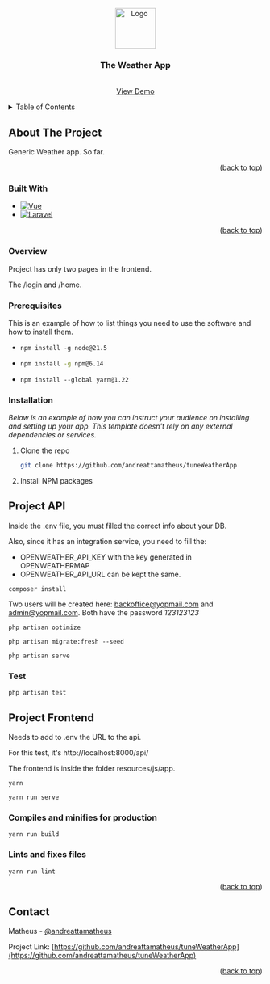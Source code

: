 <!-- PROJECT LOGO -->
<br />
<div align="center">
  <a href="https://github.com/andreattamatheus/the-todo-app">
    <img src="https://to-do-cdn.microsoft.com/static-assets/c87265a87f887380a04cf21925a56539b29364b51ae53e089c3ee2b2180148c6/icons/logo.png" alt="Logo" width="80" height="80">
  </a>

  <h3 align="center">The Weather App</h3>

  <p align="center">
    <br />
    <a href="https://todolist-app-dusky.vercel.app/">View Demo</a>
  </p>
</div>

<!-- TABLE OF CONTENTS -->
<details>
  <summary>Table of Contents</summary>
  <ol>
    <li>
      <a href="#about-the-project">About The Project</a>
      <ul>
        <li><a href="#built-with">Built With</a></li>
      </ul>
    </li>
    <li>
      <a href="#getting-started">Getting Started</a>
      <ul>
        <li><a href="#prerequisites">Prerequisites</a></li>
        <li><a href="#installation">Installation</a></li>
      </ul>
    </li>
    <li><a href="#usage">Usage</a></li>
    <li><a href="#roadmap">Roadmap</a></li>
    <li><a href="#contact">Contact</a></li>
  </ol>
</details>

<!-- ABOUT THE PROJECT -->

## About The Project

Generic Weather app. So far.

<p align="right">(<a href="#readme-top">back to top</a>)</p>

### Built With

-   [![Vue][Vue.js]][Vue-url]
-   [![Laravel][Laravel.com]][Laravel-url]

<p align="right">(<a href="#readme-top">back to top</a>)</p>

### Overview

Project has only two pages in the frontend.

The /login and /home.

### Prerequisites

This is an example of how to list things you need to use the software and how to install them.

-   ```
    npm install -g node@21.5
    ```
-   ```sh
    npm install -g npm@6.14
    ```

-   ```
    npm install --global yarn@1.22
    ```

### Installation

_Below is an example of how you can instruct your audience on installing and setting up your app. This template doesn't rely on any external dependencies or services._

1. Clone the repo
    ```sh
    git clone https://github.com/andreattamatheus/tuneWeatherApp
    ```
2. Install NPM packages

## Project API

Inside the .env file, you must filled the correct info about your DB.

Also, since it has an integration service, you need to fill the:

-   OPENWEATHER_API_KEY with the key generated in OPENWEATHERMAP
-   OPENWEATHER_API_URL can be kept the same.

```
composer install
```

Two users will be created here: backoffice@yopmail.com and admin@yopmail.com. Both have the password _123123123_

```
php artisan optimize
```

```
php artisan migrate:fresh --seed
```

```
php artisan serve
```

### Test

```
php artisan test
```

## Project Frontend

Needs to add to .env the URL to the api.

For this test, it's http://localhost:8000/api/

The frontend is inside the folder resources/js/app.

```
yarn
```

```
yarn run serve
```

### Compiles and minifies for production

```
yarn run build
```

### Lints and fixes files

```
yarn run lint
```

<p align="right">(<a href="#readme-top">back to top</a>)</p>

## Contact

Matheus - [@andreattamatheus](https://github.com/andreattamatheus)

Project Link: [https://github.com/andreattamatheus/tuneWeatherApp](https://github.com/andreattamatheus/tuneWeatherApp)

<p align="right">(<a href="#readme-top">back to top</a>)</p>

<!-- MARKDOWN LINKS & IMAGES -->
<!-- https://www.markdownguide.org/basic-syntax/#reference-style-links -->

[contributors-shield]: https://img.shields.io/github/contributors/andreattamatheus/the-todo-app.svg?style=for-the-badge
[contributors-url]: https://github.com/andreattamatheus/the-todo-app/graphs/contributors
[forks-shield]: https://img.shields.io/github/forks/andreattamatheus/the-todo-app.svg?style=for-the-badge
[forks-url]: https://github.com/andreattamatheus/the-todo-app/network/members
[stars-shield]: https://img.shields.io/github/stars/andreattamatheus/the-todo-app.svg?style=for-the-badge
[stars-url]: https://github.com/andreattamatheus/the-todo-app/stargazers
[issues-shield]: https://img.shields.io/github/issues/andreattamatheus/the-todo-app.svg?style=for-the-badge
[issues-url]: https://github.com/andreattamatheus/the-todo-app/issues
[license-shield]: https://img.shields.io/github/license/andreattamatheus/the-todo-app.svg?style=for-the-badge
[license-url]: https://github.com/andreattamatheus/the-todo-app/blob/master/LICENSE.txt
[linkedin-shield]: https://img.shields.io/badge/-LinkedIn-black.svg?style=for-the-badge&logo=linkedin&colorB=555
[linkedin-url]: https://linkedin.com/in/othneildrew
[product-screenshot]: images/screenshot.png
[Next.js]: https://img.shields.io/badge/next.js-000000?style=for-the-badge&logo=nextdotjs&logoColor=white
[Next-url]: https://nextjs.org/
[React.js]: https://img.shields.io/badge/React-20232A?style=for-the-badge&logo=react&logoColor=61DAFB
[React-url]: https://reactjs.org/
[Vue.js]: https://img.shields.io/badge/Vue.js-35495E?style=for-the-badge&logo=vuedotjs&logoColor=4FC08D
[Vue-url]: https://vuejs.org/
[Angular.io]: https://img.shields.io/badge/Angular-DD0031?style=for-the-badge&logo=angular&logoColor=white
[Angular-url]: https://angular.io/
[Svelte.dev]: https://img.shields.io/badge/Svelte-4A4A55?style=for-the-badge&logo=svelte&logoColor=FF3E00
[Svelte-url]: https://svelte.dev/
[Laravel.com]: https://img.shields.io/badge/Laravel-FF2D20?style=for-the-badge&logo=laravel&logoColor=white
[Laravel-url]: https://laravel.com
[Bootstrap.com]: https://img.shields.io/badge/Bootstrap-563D7C?style=for-the-badge&logo=bootstrap&logoColor=white
[Bootstrap-url]: https://getbootstrap.com
[JQuery.com]: https://img.shields.io/badge/jQuery-0769AD?style=for-the-badge&logo=jquery&logoColor=white
[JQuery-url]: https://jquery.com
